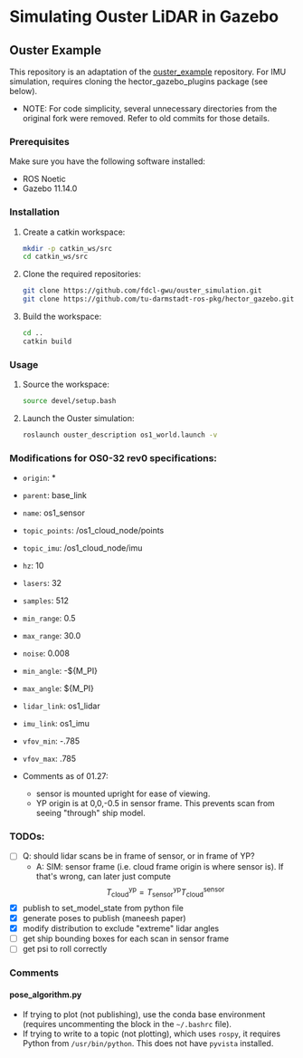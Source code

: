 # Simulating Ouster LiDAR in Gazebo
## Ouster Example

This repository is an adaptation of the [ouster_example](https://github.com/wilselby/ouster_example) repository. For IMU simulation, requires cloning the hector_gazebo_plugins package (see below). 
- NOTE: For code simplicity, several unnecessary directories from the original fork were removed. Refer to old commits for those details.

### Prerequisites

Make sure you have the following software installed:

- ROS Noetic
- Gazebo 11.14.0

### Installation

1. Create a catkin workspace:

    ```bash
    mkdir -p catkin_ws/src
    cd catkin_ws/src
    ```

2. Clone the required repositories:

    ```bash
    git clone https://github.com/fdcl-gwu/ouster_simulation.git
    git clone https://github.com/tu-darmstadt-ros-pkg/hector_gazebo.git hector_gazebo_plugins
    ```

3. Build the workspace:

    ```bash
    cd ..
    catkin build
    ```

### Usage

1. Source the workspace:

    ```bash
    source devel/setup.bash
    ```

2. Launch the Ouster simulation:

    ```bash
    roslaunch ouster_description os1_world.launch -v
    ```

### Modifications for OS0-32 rev0 specifications:
- `origin`: *
- `parent`: base_link
- `name`: os1_sensor
- `topic_points`: /os1_cloud_node/points
- `topic_imu`: /os1_cloud_node/imu
- `hz`: 10
- `lasers`: 32
- `samples`: 512
- `min_range`: 0.5
- `max_range`: 30.0
- `noise`: 0.008
- `min_angle`: -${M_PI}
- `max_angle`: ${M_PI}
- `lidar_link`: os1_lidar
- `imu_link`: os1_imu
- `vfov_min`: -.785
- `vfov_max`: .785

- Comments as of 01.27:
    - sensor is mounted upright for ease of viewing.
    - YP origin is at 0,0,-0.5 in sensor frame. This prevents scan from seeing "through" ship model.

### TODOs:
- [ ] Q: should lidar scans be in frame of sensor, or in frame of YP? 
    - A: SIM: sensor frame (i.e. cloud frame origin is where sensor is). If that's wrong, can later just compute 
        $$ T^{\text{yp}}_{\text{cloud}} = T^{\text{yp}}_{\text{sensor}} T^{\text{sensor}}_{\text{cloud}} $$
- [x] publish to set_model_state from python file
- [x] generate poses to publish (maneesh paper)
- [x] modify distribution to exclude "extreme" lidar angles
- [ ] get ship bounding boxes for each scan in sensor frame
- [ ] get psi to roll correctly

### Comments
#### pose_algorithm.py
- If trying to plot (not publishing), use the conda base environment (requires uncommenting the block in the `~/.bashrc` file).
- If trying to write to a topic (not plotting), which uses `rospy`, it requires Python from `/usr/bin/python`. This does not have `pyvista` installed.